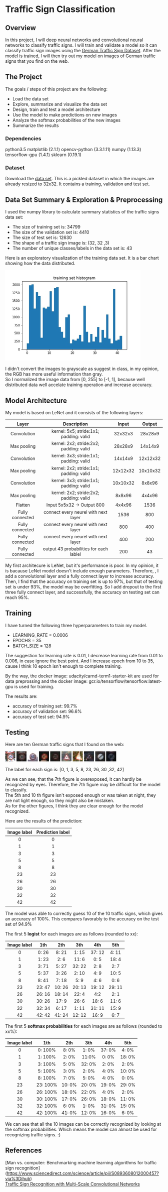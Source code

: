 # Traffic Sign Classification

Overview
---
In this project, I will deep neural networks and convolutional neural networks to classify traffic signs. I will train and validate a model so it can classify traffic sign images using the [German Traffic Sign Dataset](http://benchmark.ini.rub.de/?section=gtsrb&subsection=dataset). After the model is trained, I will then try out my model on images of German traffic signs that you find on the web.

The Project
---
The goals / steps of this project are the following:
* Load the data set
* Explore, summarize and visualize the data set
* Design, train and test a model architecture
* Use the model to make predictions on new images
* Analyze the softmax probabilities of the new images
* Summarize the results

### Dependencies
python3.5
matplotlib (2.1.1)
opencv-python (3.3.1.11)
numpy (1.13.3)
tensorflow-gpu (1.4.1)
sklearn (0.19.1)

### Dataset
Download the [data set](https://d17h27t6h515a5.cloudfront.net/topher/2017/February/5898cd6f_traffic-signs-data/traffic-signs-data.zip). This is a pickled dataset in which the images are already resized to 32x32. It contains a training, validation and test set.


[//]: # (Image References)
[image1]: ./trainingset.jpg "Visualization"
[image2]: ./test_images/1.jpg "Traffic Sign 1"
[image3]: ./test_images/2.jpg "Traffic Sign 2"
[image4]: ./test_images/3.jpg "Traffic Sign 3"
[image5]: ./test_images/4.jpg "Traffic Sign 4"
[image6]: ./test_images/5.jpg "Traffic Sign 5"
[image7]: ./test_images/6.jpg "Traffic Sign 6"
[image8]: ./test_images/7.jpg "Traffic Sign 7"
[image9]: ./test_images/8.jpg "Traffic Sign 8"
[image10]: ./test_images/9.jpg "Traffic Sign 9"
[image11]: ./test_images/10.jpg "Traffic Sign 10"

Data Set Summary & Exploration & Preprocessing
---

I used the numpy library to calculate summary statistics of the traffic signs data set:
* The size of training set is: 34799
* The size of the validation set is: 4410
* The size of test set is: 12630
* The shape of a traffic sign image is: (32, 32 ,3)
* The number of unique classes/labels in the data set is: 43


Here is an exploratory visualization of the training data set. It is a bar chart showing how the data distributed.

![alt text][image1]


I didn't convert the images to grayscale as suggest in class, in my opinion, the RGB has more useful information than gray.  
So I normalized the image data from [0, 255] to [-1, 1], because well distributed data well accelate training operation and increase accuracy.


Model Architecture
---


My model is based on LeNet and it consists of the following layers:

| Layer         		|     Description	        					| Input     | Output      |
|:---------------------:|:---------------------------------------------:|:---------:|:-----------:| 
| Convolution       	| kernel: 5x5; stride:1x1; padding: valid  	    | 32x32x3   | 28x28x9     |
| Max pooling	      	| kernel: 2x2; stride:2x2; padding: valid 	    | 28x28x9   | 14x14x9     |
| Convolution       	| kernel: 3x3; stride:1x1; padding: valid 	    | 14x14x9   | 12x12x32    |
| Max pooling	      	| kernel: 2x2; stride:1x1; padding: valid  		| 12x12x32  | 10x10x32    |
| Convolution       	| kernel: 3x3; stride:1x1; padding: valid 	    | 10x10x32  | 8x8x96      |
| Max pooling	      	| kernel: 2x2; stride:2x2; padding: valid  	    | 8x8x96    | 4x4x96      |
| Flatten				| Input 5x5x32 -> Output 800					| 4x4x96    | 1536        |
| Fully connected		| connect every neurel with next layer 		    | 1536      | 800         |
| Fully connected		| connect every neurel with next layer	        | 800       | 400         |
| Fully connected		| connect every neurel with next layer  		| 400       | 200         |
| Fully connected		| output 43 probabilities for each lablel  		| 200       | 43          |

 
My first architecure is LeNet, but it's performance is poor. In my opinion, it is bacause LeNet model doesn't include enough parameters. Therefore, , I add a convolutional layer and a fully connect layer to increase accuracy. Then, I find that the accuracy on training set is up to 97%, but that of testing set is under 93%, the model may be overfitting. So I add dropout to the first three fully connect layer, and successfully, the accuracy on testing set can reach 95%.


Training 
---
I have turned the following three hyperparameters to train my model.
* LEARNING_RATE = 0.0006
* EPOCHS = 35
* BATCH_SIZE = 128

The suggestion for learning rate is 0.01, I decrease learning rate from 0.01 to 0.006, in case ignore the best point. And I increase epoch from 10 to 35, cause I think 10 epoch isn't enough to complete training.

By the way, the docker image: udacity/carnd-term1-starter-kit are used for data preprossing and the docker image: gcr.io/tensorflow/tensorflow:latest-gpu is used for training.


The results are:
* accuracy of training set: 99.7%
* accuracy of validation set: 96.6%
* accuracy of test set: 94.9%


Testing
---

Here are ten German traffic signs that I found on the web:

![alt text][image2] ![alt text][image3] ![alt text][image4] ![alt text][image5] ![alt text][image6]
![alt text][image7] ![alt text][image8] ![alt text][image9] ![alt text][image10] ![alt text][image11]  

The label for each sign is: [0, 1, 3, 5, 8, 23, 26, 30 ,32, 42]

As we can see, that the 7th figure is overexposed, it can hardly be recognized by eyes. Therefore, the 7th figure may be difficult for the model to classify.   
The 5th and 10 th figure isn't exposed enough or was taken at night, they are not light enough, so they might also be mistaken.   
As for the other figures, I think they are clear enough for the model recognized.  


Here are the results of the prediction:

| Image	label		    | Prediction label	       | 
|:---------------------:|:------------------------:| 
| 0      		        | 0   					   | 
| 1    			        | 1 		          	   |
| 3					    | 3					       |
| 5	      	         	| 5				 		   |
| 8			            | 8      		           |
| 23      		        | 23   					   | 
| 26     			    | 26 					   |
| 30					| 30					   |
| 32	      	    	| 32			 		   |
| 42		        	| 42      				   |


The model was able to correctly guess 10 of the 10 traffic signs, which gives an accuracy of 100%. This compares favorably to the accuracy on the test set of 94.9%


The first 5 **logist** for each images are as follows (rounded to xx):

| Image	label   | 1th	     | 2th	     | 3th	     | 4th	      | 5th	      |
|:-------------:|:----------:|:---------:|:---------:| :---------:|:---------:| 
| 0     	    | 0: 26   	 | 8: 21     | 1: 15     | 37: 12     | 4: 11     |
| 1     	    | 1: 23   	 | 2: 6      | 11: 6     | 0: 5       | 18: 4     |
| 3				| 3: 71   	 | 5: 27     | 32: 22    | 2: 8       | 2: 7      |
| 5	      		| 5: 37   	 | 3: 26     | 2: 10     | 4: 9       | 10: 5     |
| 8				| 8: 41   	 | 7: 18     | 5: 9      | 4: 6       | 0: 6      |
| 23        	| 23: 47     | 10: 26    | 20: 13    | 19: 12     | 29: 11    | 
| 26     		| 26: 16  	 | 18: 14    | 22: 4     | 4:2        | 2: 1      |
| 30			| 30: 26  	 | 17: 9     | 26: 6     | 18: 6      | 11: 6     |
| 32	      	| 32: 34  	 | 6: 17     | 1: 11     | 31: 11     | 15: 9     |
| 42			| 42: 42  	 | 41: 24    | 12: 12    | 16: 9      | 6: 7      |
 
The first 5 **softmax probabilities** for each images are as follows (rounded to xx%):

| Image	label   | 1th	     | 2th	     | 3th	     | 4th	      | 5th	      |
|:-------------:|:----------:|:---------:|:---------:| :---------:|:---------:| 
| 0     	    | 0: 100%    | 8: 0%     | 1: 0%     | 37: 0%     | 4: 0%     |
| 1     	    | 1: 100%    | 2: 0%     | 11:0%     | 0: 0%      | 18: 0%    |
| 3				| 3: 100%    | 5: 0%     | 32: 0%    | 2: 0%      | 2: 0%     |
| 5	      		| 5: 100%    | 3: 0%     | 2: 0%     | 4: 0%      | 10: 0%    |
| 8				| 8: 100%    | 7: 0%     | 5: 0%     | 4: 0%      | 0: 0%     |
| 23        	| 23: 100%   | 10: 0%    | 20: 0%    | 19: 0%     | 29: 0%    | 
| 26     		| 26: 100%   | 18: 0%    | 22: 0%    | 4: 0%      | 2: 0%     |
| 30			| 30: 100%   | 17: 0%    | 26: 0%    | 18: 0%     | 11: 0%    |
| 32	      	| 32: 100%   | 6: 0%     | 1: 0%     | 31: 0%     | 15: 0%    |
| 42			| 42: 100%   | 41: 0%    | 12: 0%    | 16: 0%     | 6: 0%     |   


We can see that all the 10 images can be correctly recognized by looking at the softmax probabilities. Which means the model can almost be used for recognizing traffic signs. :)

References
---
[Man vs. computer: Benchmarking machine learning algorithms for traffic sign recognition]
(https://www.sciencedirect.com/science/article/pii/S0893608012000457?via%3Dihub)  
[Traffic Sign Recognition with Multi-Scale Convolutional Networks](http://219.216.82.193/cache/13/03/yann.lecun.com/a46bf8e4b17c2a9e46a2a899a68a0a0d/sermanet-ijcnn-11.pdf)
